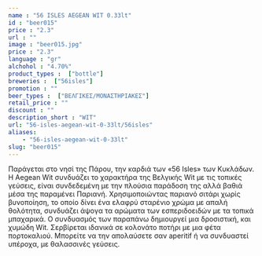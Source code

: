 ```yaml
---
name : "56 ISLES AEGEAN WIT 0.33lt"
id : "beer015"
price : "2.3"
url : ""
image : "beer015.jpg"
price : "2.3"
language : "gr"
alchohol : "4.70%"
product_types :  ["bottle"]
breweries :  ["56isles"]
promotion : ""
beer_types :  ["ΒΕΛΓΙΚΕΣ/ΜΟΝΑΣΤΗΡΙΑΚΕΣ"]
retail_price : ""
discount : ""
description_short : "WIT"
url: "56-isles-aegean-wit-0-33lt/56isles"
aliases: 
    - "56-isles-aegean-wit-0-33lt"
slug: "beer015"
---
```


Παράγεται στο νησί της Πάρου, την καρδιά των «56 Isles» των Κυκλάδων.
Η Aegean Wit συνδυάζει το χαρακτήρα της Βελγικής Wit με τις τοπικές γεύσεις, είναι συνδεδεμένη με την πλούσια παράδοση της αλλά βαθιά μέσα της παραμένει Παριανή. Χρησιμοποιώντας παριανό σιτάρι χωρίς βυνοποίηση, το οποίο δίνει ένα ελαφρύ σταρένιο χρώμα με απαλή θολότητα, συνδυάζει άψογα τα αρώματα των εσπεριδοειδών με τα τοπικά μπαχαρικά. Ο συνδυασμός των παραπάνω δημιουργεί μια δροσιστική, και χυμώδη Wit.
Σερβίρεται ιδανικά σε κολονάτο ποτήρι με μια φέτα πορτοκαλιού. Μπορείτε να την απολαύσετε σαν aperitif ή να συνδυαστεί υπέροχα, με θαλασσινές γεύσεις.